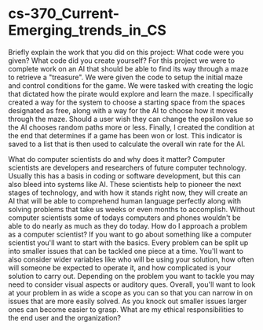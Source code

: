 # cs-370_Current-Emerging_trends_in_CS

Briefly explain the work that you did on this project: What code were you given? What code did you create yourself?
	For this project we were to complete work on an AI that should be able to find its way through a maze to retrieve a "treasure". We were given the code to setup the initial maze and control conditions for the game. We were tasked with creating the logic that dictated how the pirate would explore and learn the maze. I specifically created a way for the system to choose a starting space from the spaces designated as free, along with a way for the AI to choose how it moves through the maze. Should a user wish they can change the epsilon value so the AI chooses random paths more or less. Finally, I created the condition at the end that determines if a game has been won or lost. This indicator is saved to a list that is then used to calculate the overall win rate for the AI. 

 
What do computer scientists do and why does it matter?
	Computer scientists are developers and researchers of future computer technology. Usually this has a basis in coding or software development, but this can also bleed into systems like AI. These scientists help to pioneer the next stages of technology, and with how it stands right now, they will create an AI that will be able to comprehend human language perfectly along with solving problems that take us weeks or even months to accomplish. Without computer scientists some of todays computers and phones wouldn't be able to do nearly as much as they do today.
How do I approach a problem as a computer scientist?
	If you want to go about something like a computer scientist you'll want to start with the basics. Every problem can be split up into smaller issues that can be tackled one piece at a time. You'll want to also consider wider variables like who will be using your solution, how often will someone be expected to operate it, and how complicated is your solution to carry out. Depending on the problem you want to tackle you may need to consider visual aspects or auditory ques. Overall, you'll want to look at your problem in as wide a scope as you can so that you can narrow in on issues that are more easily solved. As you knock out smaller issues larger ones can become easier to grasp. 
What are my ethical responsibilities to the end user and the organization?
	
